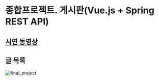 # 종합프로젝트. 게시판(Vue.js + Spring REST API)
## [시연 동영상]()
## 글 목록
![final_project](https://user-images.githubusercontent.com/111489860/235627376-9ed56cf0-0dee-46d0-855c-6b68bbdb4920.PNG)<br/>
